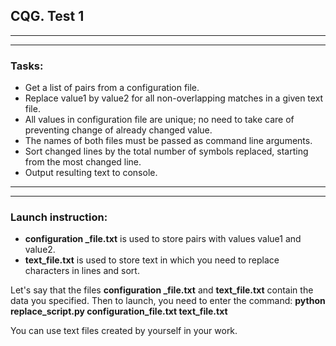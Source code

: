 ## CQG. Test 1
***
***
### Tasks:
-  Get a list of pairs from a configuration file.
-  Replace value1 by value2 for all non-overlapping matches in a given text file.
-  All values in configuration file are unique; no need to take care of preventing change of already changed value.
-  The names of both files must be passed as command line arguments.
-  Sort changed lines by the total number of symbols replaced, starting from the most changed line.
-  Output resulting text to console.
***
***

### Launch instruction:
- **configuration _file.txt** is used to store pairs with values value1 and value2.
- **text_file.txt** is used to store text in which you need to replace characters in lines and sort.

Let's say that the files **configuration _file.txt** and **text_file.txt** contain the data you specified.
Then to launch, you need to enter the command: **python replace_script.py configuration_file.txt text_file.txt**

You can use text files created by yourself in your work.